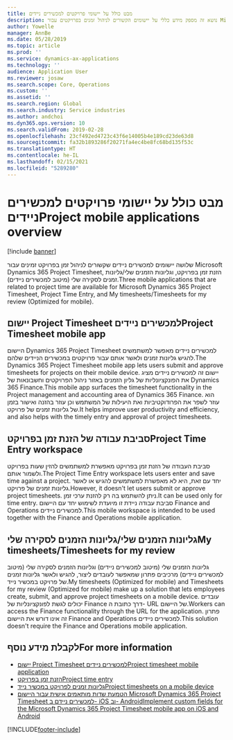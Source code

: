 ```yaml
---
title: מבט כולל על יישומי פרויקטים למכשירים ניידים
description: נושא זה מספק מידע כללי על יישומים הקשורים לניהול זמנים בפרויקטים עבור Microsoft Dynamics 365 Project Timesheet, הזנת זמן בפרויקט‬ וגליונות הזמן שלי/גליונות זמן שזמינים במכשיר נייד.
author: Yowelle
manager: AnnBe
ms.date: 05/28/2019
ms.topic: article
ms.prod: ''
ms.service: dynamics-ax-applications
ms.technology: ''
audience: Application User
ms.reviewer: josaw
ms.search.scope: Core, Operations
ms.custom: ''
ms.assetid: ''
ms.search.region: Global
ms.search.industry: Service industries
ms.author: andchoi
ms.dyn365.ops.version: 10
ms.search.validFrom: 2019-02-28
ms.openlocfilehash: 23cf492ed4723c43f6e14005b4e189cd23de63d8
ms.sourcegitcommit: fa32b1893286f20271fa4ec4be8fc68bd135f53c
ms.translationtype: HT
ms.contentlocale: he-IL
ms.lasthandoff: 02/15/2021
ms.locfileid: "5289280"
---
```

# <a name="project-mobile-applications-overview"></a><span data-ttu-id="8cb92-103">מבט כולל על יישומי פרויקטים למכשירים ניידים</span><span class="sxs-lookup"><span data-stu-id="8cb92-103">Project mobile applications overview</span></span>

[!include [banner](../includes/banner.md)]

<span data-ttu-id="8cb92-104">שלושה יישומים למכשירים ניידים שקשורים לניהול זמן בפרויקט זמינים עבור Microsoft Dynamics 365 Project Timesheet, הזנת זמן בפרויקט‬, וגליונות הזמנים שלי/גליונות זמנים לסקירה שלי (מיטוב למכשירים ניידים).</span><span class="sxs-lookup"><span data-stu-id="8cb92-104">Three mobile applications that are related to project time are available for Microsoft Dynamics 365 Project Timesheet, Project Time Entry, and My timesheets/Timesheets for my review (Optimized for mobile).</span></span>

## <a name="project-timesheet-mobile-app"></a><span data-ttu-id="8cb92-105">יישום Project Timesheet למכשירים ניידים</span><span class="sxs-lookup"><span data-stu-id="8cb92-105">Project Timesheet mobile app</span></span>

<span data-ttu-id="8cb92-106">היישום Dynamics 365 Project Timesheet למכשירים ניידים מאפשר למשתמשים להגיש גליונות זמנים ולאשר אותם עבור פרויקטים במכשירים הניידים שלהם.</span><span class="sxs-lookup"><span data-stu-id="8cb92-106">The Dynamics 365 Project Timesheet mobile app lets users submit and approve timesheets for projects on their mobile device.</span></span> <span data-ttu-id="8cb92-107">יישום זה למכשירים ניידים מציג את הפונקציונליות של גליון הזמנים באזור ניהול הפרויקטים וחשבונאות של Dynamics 365 Finance.</span><span class="sxs-lookup"><span data-stu-id="8cb92-107">This mobile app surfaces the timesheet functionality in the Project management and accounting area of Dynamics 365 Finance.</span></span> <span data-ttu-id="8cb92-108">הוא עוזר לשפר את הפרודוקטיביות ואת היעילות של המשתמש וכן עוזר בהזנה ואישור בזמן של גליונות זמנים של פרויקט.‬</span><span class="sxs-lookup"><span data-stu-id="8cb92-108">It helps improve user productivity and efficiency, and also helps with the timely entry and approval of project timesheets.</span></span>

## <a name="project-time-entry-workspace"></a><span data-ttu-id="8cb92-109">סביבת עבודה של הזנת זמן בפרויקט</span><span class="sxs-lookup"><span data-stu-id="8cb92-109">Project Time Entry workspace</span></span>

<span data-ttu-id="8cb92-110">סביבת העבודה של הזנת זמן בפרויקט מאפשרת למשתמשים להזין שעות בפרויקט ולשמור אותם.</span><span class="sxs-lookup"><span data-stu-id="8cb92-110">The Project Time Entry workspace lets users enter and save time against a project.</span></span> <span data-ttu-id="8cb92-111">יחד עם זאת, היא לא מאפשרת למשתמשים להגיש או לאשר גליונות זמנים של פרויקט.</span><span class="sxs-lookup"><span data-stu-id="8cb92-111">However, it doesn't let users submit or approve project timesheets.</span></span> <span data-ttu-id="8cb92-112">ניתן להשתמש בה רק להזנת ערכי זמן.</span><span class="sxs-lookup"><span data-stu-id="8cb92-112">It can be used only for time entry.</span></span> <span data-ttu-id="8cb92-113">סביבת עבודה ניידת זו מיועדת לשימוש יחד עם היישום Finance and Operations למכשירים ניידים.</span><span class="sxs-lookup"><span data-stu-id="8cb92-113">This mobile workspace is intended to be used together with the Finance and Operations mobile application.</span></span>

## <a name="my-timesheetstimesheets-for-my-review"></a><span data-ttu-id="8cb92-114">גליונות הזמנים שלי/גליונות הזמנים לסקירה שלי</span><span class="sxs-lookup"><span data-stu-id="8cb92-114">My timesheets/Timesheets for my review</span></span>

<span data-ttu-id="8cb92-115">גליונות הזמנים שלי (מיטוב למכשירים ניידים) וגליונות הזמנים לסקירה שלי (מיטוב למכשירים ניידים) מרכיבים פתרון שמאפשר לעובדים ליצור, להגיש ולאשר גליונות זמנים של פרויקט במכשיר נייד.</span><span class="sxs-lookup"><span data-stu-id="8cb92-115">My timesheets (Optimized for mobile) and Timesheets for my review (Optimized for mobile) make up a solution that lets employees create, submit, and approve project timesheets on a mobile device.</span></span> <span data-ttu-id="8cb92-116">עובדים יכולים לגשת לפונקציונליות של Finance דרך כתובת ה- URL של היישום.</span><span class="sxs-lookup"><span data-stu-id="8cb92-116">Workers can access the Finance functionality through the URL for the application.</span></span> <span data-ttu-id="8cb92-117">פתרון זה אינו דורש את היישום Finance and Operations למכשירים ניידים.</span><span class="sxs-lookup"><span data-stu-id="8cb92-117">This solution doesn't require the Finance and Operations mobile application.</span></span>

## <a name="for-more-information"></a><span data-ttu-id="8cb92-118">לקבלת מידע נוסף</span><span class="sxs-lookup"><span data-stu-id="8cb92-118">For more information</span></span>

- [<span data-ttu-id="8cb92-119">יישום Project Timesheet למכשירים ניידים</span><span class="sxs-lookup"><span data-stu-id="8cb92-119">Project timesheet mobile application</span></span>](project-timesheet.md)
- [<span data-ttu-id="8cb92-120">הזנת זמן בפרויקט</span><span class="sxs-lookup"><span data-stu-id="8cb92-120">Project time entry</span></span>]( project-time-entry-mobile-workspace.md)
- [<span data-ttu-id="8cb92-121">גליונות זמנים לפרויקט במכשיר נייד</span><span class="sxs-lookup"><span data-stu-id="8cb92-121">Project timesheets on a mobile device</span></span>](Mobile-timesheets.md)
- [<span data-ttu-id="8cb92-122">הטמעת שדות מותאמים אישית עבור היישום Microsoft Dynamics 365 Project Timesheet למכשירים ניידם ב- iOS וב- Android</span><span class="sxs-lookup"><span data-stu-id="8cb92-122">Implement custom fields for the Microsoft Dynamics 365 Project Timesheet mobile app on iOS and Android</span></span>](custom-fields-mobile.md)


[!INCLUDE[footer-include](../includes/footer-banner.md)]